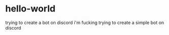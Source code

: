 # hello-world
trying to create a bot on discord
i'm fucking trying to create a simple bot on discord
